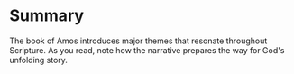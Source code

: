 # Summary

The book of Amos introduces major themes that resonate throughout Scripture. As you read, note how the narrative prepares the way for God's unfolding story.

